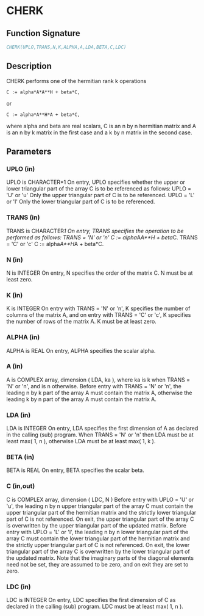 # CHERK

## Function Signature

```fortran
CHERK(UPLO,TRANS,N,K,ALPHA,A,LDA,BETA,C,LDC)
```

## Description


 CHERK  performs one of the hermitian rank k operations

    C := alpha*A*A**H + beta*C,

 or

    C := alpha*A**H*A + beta*C,

 where  alpha and beta  are  real scalars,  C is an  n by n  hermitian
 matrix and  A  is an  n by k  matrix in the  first case and a  k by n
 matrix in the second case.

## Parameters

### UPLO (in)

UPLO is CHARACTER*1 On entry, UPLO specifies whether the upper or lower triangular part of the array C is to be referenced as follows: UPLO = 'U' or 'u' Only the upper triangular part of C is to be referenced. UPLO = 'L' or 'l' Only the lower triangular part of C is to be referenced.

### TRANS (in)

TRANS is CHARACTER*1 On entry, TRANS specifies the operation to be performed as follows: TRANS = 'N' or 'n' C := alpha*A*A**H + beta*C. TRANS = 'C' or 'c' C := alpha*A**H*A + beta*C.

### N (in)

N is INTEGER On entry, N specifies the order of the matrix C. N must be at least zero.

### K (in)

K is INTEGER On entry with TRANS = 'N' or 'n', K specifies the number of columns of the matrix A, and on entry with TRANS = 'C' or 'c', K specifies the number of rows of the matrix A. K must be at least zero.

### ALPHA (in)

ALPHA is REAL On entry, ALPHA specifies the scalar alpha.

### A (in)

A is COMPLEX array, dimension ( LDA, ka ), where ka is k when TRANS = 'N' or 'n', and is n otherwise. Before entry with TRANS = 'N' or 'n', the leading n by k part of the array A must contain the matrix A, otherwise the leading k by n part of the array A must contain the matrix A.

### LDA (in)

LDA is INTEGER On entry, LDA specifies the first dimension of A as declared in the calling (sub) program. When TRANS = 'N' or 'n' then LDA must be at least max( 1, n ), otherwise LDA must be at least max( 1, k ).

### BETA (in)

BETA is REAL On entry, BETA specifies the scalar beta.

### C (in,out)

C is COMPLEX array, dimension ( LDC, N ) Before entry with UPLO = 'U' or 'u', the leading n by n upper triangular part of the array C must contain the upper triangular part of the hermitian matrix and the strictly lower triangular part of C is not referenced. On exit, the upper triangular part of the array C is overwritten by the upper triangular part of the updated matrix. Before entry with UPLO = 'L' or 'l', the leading n by n lower triangular part of the array C must contain the lower triangular part of the hermitian matrix and the strictly upper triangular part of C is not referenced. On exit, the lower triangular part of the array C is overwritten by the lower triangular part of the updated matrix. Note that the imaginary parts of the diagonal elements need not be set, they are assumed to be zero, and on exit they are set to zero.

### LDC (in)

LDC is INTEGER On entry, LDC specifies the first dimension of C as declared in the calling (sub) program. LDC must be at least max( 1, n ).

